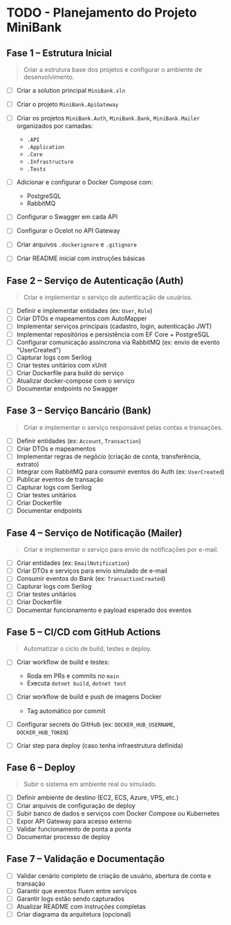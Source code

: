 # TODO - Planejamento do Projeto MiniBank

## Fase 1 – Estrutura Inicial

> Criar a estrutura base dos projetos e configurar o ambiente de desenvolvimento.

* [ ] Criar a solution principal `MiniBank.sln`
* [ ] Criar o projeto `MiniBank.ApiGateway`
* [ ] Criar os projetos `MiniBank.Auth`, `MiniBank.Bank`, `MiniBank.Mailer` organizados por camadas:
  * `.API`
  * `.Application`
  * `.Core`
  * `.Infrastructure`
  * `.Tests`

* [ ] Adicionar e configurar o Docker Compose com:
  * PostgreSQL
  * RabbitMQ

* [ ] Configurar o Swagger em cada API
* [ ] Configurar o Ocelot no API Gateway
* [ ] Criar arquivos `.dockerignore` e `.gitignore`
* [ ] Criar README inicial com instruções básicas

## Fase 2 – Serviço de Autenticação (Auth)

> Criar e implementar o serviço de autenticação de usuários.

* [ ] Definir e implementar entidades (ex: `User`, `Role`)
* [ ] Criar DTOs e mapeamentos com AutoMapper
* [ ] Implementar serviços principais (cadastro, login, autenticação JWT)
* [ ] Implementar repositórios e persistência com EF Core + PostgreSQL
* [ ] Configurar comunicação assíncrona via RabbitMQ (ex: envio de evento "UserCreated")
* [ ] Capturar logs com Serilog
* [ ] Criar testes unitários com xUnit
* [ ] Criar Dockerfile para build do serviço
* [ ] Atualizar docker-compose com o serviço
* [ ] Documentar endpoints no Swagger

## Fase 3 – Serviço Bancário (Bank)

> Criar e implementar o serviço responsável pelas contas e transações.

* [ ] Definir entidades (ex: `Account`, `Transaction`)
* [ ] Criar DTOs e mapeamentos
* [ ] Implementar regras de negócio (criação de conta, transferência, extrato)
* [ ] Integrar com RabbitMQ para consumir eventos do Auth (ex: `UserCreated`)
* [ ] Publicar eventos de transação
* [ ] Capturar logs com Serilog
* [ ] Criar testes unitários
* [ ] Criar Dockerfile
* [ ] Documentar endpoints

## Fase 4 – Serviço de Notificação (Mailer)

> Criar e implementar o serviço para envio de notificações por e-mail.

* [ ] Criar entidades (ex: `EmailNotification`)
* [ ] Criar DTOs e serviços para envio simulado de e-mail
* [ ] Consumir eventos do Bank (ex: `TransactionCreated`)
* [ ] Capturar logs com Serilog
* [ ] Criar testes unitários
* [ ] Criar Dockerfile
* [ ] Documentar funcionamento e payload esperado dos eventos

## Fase 5 – CI/CD com GitHub Actions

> Automatizar o ciclo de build, testes e deploy.

* [ ] Criar workflow de build e testes:
  * Roda em PRs e commits no `main`
  * Executa `dotnet build`, `dotnet test`

* [ ] Criar workflow de build e push de imagens Docker
  * Tag automático por commit

* [ ] Configurar secrets do GitHub (ex: `DOCKER_HUB_USERNAME`, `DOCKER_HUB_TOKEN`)
* [ ] Criar step para deploy (caso tenha infraestrutura definida)

## Fase 6 – Deploy

> Subir o sistema em ambiente real ou simulado.

* [ ] Definir ambiente de destino (EC2, ECS, Azure, VPS, etc.)
* [ ] Criar arquivos de configuração de deploy
* [ ] Subir banco de dados e serviços com Docker Compose ou Kubernetes
* [ ] Expor API Gateway para acesso externo
* [ ] Validar funcionamento de ponta a ponta
* [ ] Documentar processo de deploy

## Fase 7 – Validação e Documentação

* [ ] Validar cenário completo de criação de usuário, abertura de conta e transação
* [ ] Garantir que eventos fluem entre serviços
* [ ] Garantir logs estão sendo capturados
* [ ] Atualizar README com instruções completas
* [ ] Criar diagrama da arquitetura (opcional)
